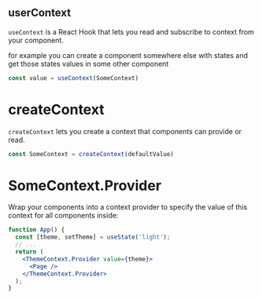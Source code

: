 ## userContext
`useContext` is a React Hook that lets you read and subscribe to context from your component.

for example you can create a component somewhere else with states and get those states values in some other component

```jsx
const value = useContext(SomeContext)
```

# createContext
`createContext` lets you create a context that components can provide or read.

```jsx
const SomeContext = createContext(defaultValue)
```

# SomeContext.Provider

Wrap your components into a context provider to specify the value of this context for all components inside:

```jsx
function App() {
  const [theme, setTheme] = useState('light');
  // ...
  return (
    <ThemeContext.Provider value={theme}>
      <Page />
    </ThemeContext.Provider>
  );
}
```
